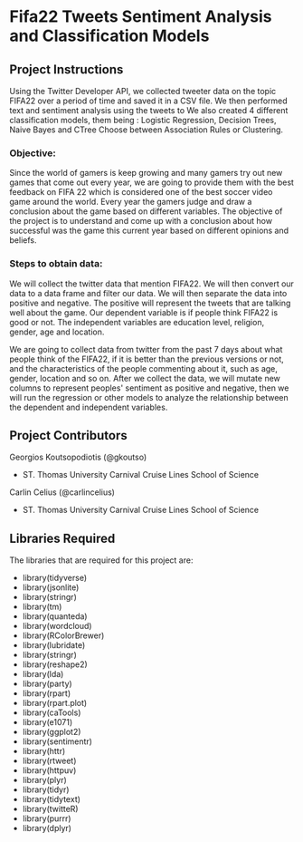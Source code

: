 # Fifa22 Tweets Sentiment Analysis and Classification Models 

## Project Instructions 
Using the Twitter Developer API, we collected tweeter data on the topic FIFA22 over a period of time and saved it in a CSV file.
We then performed text and sentiment analysis using the tweets to 
We also created 4 different classification models, them being : Logistic Regression, Decision Trees, Naive Bayes and CTree
Choose between Association Rules or Clustering.

### Objective:

Since the world of gamers is keep growing and many gamers try out new games that come out every year, we are going to provide them with the best feedback on FIFA 22 which is considered one of the best soccer video game around the world. Every year the gamers judge and draw  a conclusion about the game based on different variables. The objective of the project is to understand and come up with a conclusion about how successful was the game this current year based on different opinions and beliefs. 

### Steps to obtain data:

We will collect the twitter data that mention FIFA22. We will then convert our data to a data frame and filter our data. We will then separate the data into positive and negative. The positive will represent the tweets that are talking well about the game. Our dependent variable is if people think FIFA22 is good or not. The independent variables are education level, religion, gender, age and location. 

We are going to collect data from twitter from the past 7 days about what people think of the FIFA22, if it is better than the previous versions or not, and the characteristics of the people commenting about it, such as age, gender, location and so on. After we collect the data, we will mutate new columns to represent peoples' sentiment as positive and negative, then we will run the regression or other models to analyze the relationship between the dependent and independent variables. 

## Project Contributors 

Georgios Koutsopodiotis (@gkoutso)
 - ST. Thomas University Carnival Cruise Lines School of Science

Carlin Celius (@carlincelius)
 - ST. Thomas University Carnival Cruise Lines School of Science

## Libraries Required
The libraries that are required for this project are: 
- library(tidyverse)
- library(jsonlite)
- library(stringr)
- library(tm)
- library(quanteda)
- library(wordcloud)
- library(RColorBrewer)
- library(lubridate)
- library(stringr)
- library(reshape2)
- library(lda)
- library(party)
- library(rpart)
- library(rpart.plot)
- library(caTools)
- library(e1071)
- library(ggplot2)
- library(sentimentr)
- library(httr)
- library(rtweet)
- library(httpuv)
- library(plyr)
- library(tidyr)
- library(tidytext)
- library(twitteR)
- library(purrr)
- library(dplyr)
